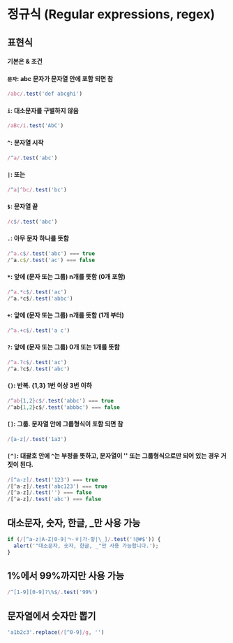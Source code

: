 # 정규식 (Regular expressions, regex)

## 표현식
#### 기본은 & 조건
#### `문자`: abc 문자가 문자열 안에 포함 되면 참
```js
/abc/.test('def abcghi')
```

#### `i`: 대소문자를 구별하지 않음
```js
/aBc/i.test('AbC')
```

#### `^`: 문자열 시작
```js
/^a/.test('abc')
```

#### `|`: 또는
```js
/^a|^bc/.test('bc')
```

#### `$`: 문자열 끝
```js
/c$/.test('abc')
```

#### `.`: 아무 문자 하나를 뜻함
```js
/^a.c$/.test('abc') === true
/^a.c$/.test('ac') === false
```

#### `*`: 앞에 (문자 또는 그룹) n개를 뜻함 (0개 포함)
```js
/^a.*c$/.test('ac')
/^a.*c$/.test('abbc')
```

#### `+`: 앞에 (문자 또는 그룹) n개를 뜻함 (1개 부터)
```js
/^a.+c$/.test('a c')
```

#### `?`: 앞에 (문자 또는 그룹) 0개 또는 1개를 뜻함
```js
/^a.?c$/.test('ac')
/^a.?c$/.test('abc')
```

#### `{}`: 반복. {1,3} 1번 이상 3번 이하
```js
/^ab{1,2}c$/.test('abbc') === true
/^ab{1,2}c$/.test('abbbc') === false
```

#### `[]`: 그룹. 문자열 안에 그룹형식이 포함 되면 참
```js
/[a-z]/.test('1a3')
```

#### `[^]`: 대괄호 안에 `^`는 부정을 뜻하고, 문자열이 '' 또는 그룹형식으로만 되어 있는 경우 거짓이 된다.
```js
/[^a-z]/.test('123') === true
/[^a-z]/.test('abc123') === true
/[^a-z]/.test('') === false
/[^a-z]/.test('abc') === false
```

## 대소문자, 숫자, 한글, _만 사용 가능
```js
if (/[^a-z|A-Z|0-9|ㄱ-ㅎ|가-힣|\_]/.test('!@#$')) {
  alert('"대소문자, 숫자, 한글, _"만 사용 가능합니다.');
}
```

## 1%에서 99%까지만 사용 가능
```js
/^[1-9][0-9]?\%$/.test('99%')
```

## 문자열에서 숫자만 뽑기
```js
'a1b2c3'.replace(/[^0-9]/g, '')
```
